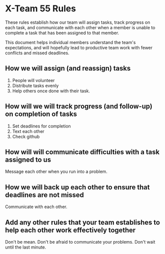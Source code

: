 # X-Team 55 Rules

These rules establish how our team will assign tasks,
track progress on each task, and communicate with each other 
when a member is unable to complete a task that has been assigned to that member.

This document helps individual members understand the team's expectations,
and will hopefully lead to productive team work with fewer conflicts
and missed deadlines.

## How we will assign (and reassign) tasks
1. People will volunteer
2. Distribute tasks evenly
3. Help others once done with their task.


## How will we will track progress (and follow-up) on completion of tasks
1. Set deadlines for completion
2. Text each other
3. Check github


## How will will communicate difficulties with a task assigned to us
Message each other when you run into a problem. 


## How we will back up each other to ensure that deadlines are not missed
Communicate with each other.


## Add any other rules that your team establishes to help each other work effectively together
Don't be mean.
Don't be afraid to communicate your problems.
Don't wait until the last minute.


